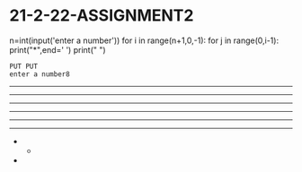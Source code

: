 # 21-2-22-ASSIGNMENT2
n=int(input('enter a number'))
for i in range(n+1,0,-1):
    for j in range(0,i-1):
        print("*",end=' ')
    print(" ")
    
    
    PUT PUT
    enter a number8
* * * * * * * *  
* * * * * * *  
* * * * * *  
* * * * *  
* * * *  
* * *  
* *  
*  
